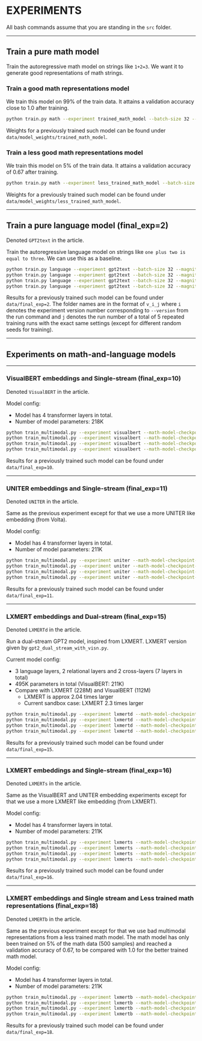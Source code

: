 # EXPERIMENTS

All bash commands assume that you are standing in the `src` folder.

___

## Train a pure math model

Train the autoregressive math model on strings like `1+2=3`. We want it to generate good representations of math strings.

### Train a good math representations model

We train this model on 99% of the train data. It attains a validation accuracy close to 1.0 after training.

```bash
python train.py math --experiment trained_math_model --batch-size 32 --magnitude 2 --validate-every 1 --train-set-ratio 0.99 --version 1
```

Weights for a previously trained such model can be found under `data/model_weights/trained_math_model`.

### Train a less good math representations model

We train this model on 5% of the train data. It attains a validation accuracy of 0.67 after training.

```bash
python train.py math --experiment less_trained_math_model --batch-size 32 --magnitude 2 --validate-every 5 --train-set-ratio 0.05 --version 1
```

Weights for a previously trained such model can be found under `data/model_weights/less_trained_math_model`.
___

## Train a pure language model (final_exp=2)

Denoted `GPT2text` in the article.

Train the autoregressive language model on strings like `one plus two is equal to three`. We can use this as a baseline.

```bash
python train.py language --experiment gpt2text --batch-size 32 --magnitude 2 --validate-every 10 --train-set-ratio 0.01 --version 0
python train.py language --experiment gpt2text --batch-size 32 --magnitude 2 --validate-every 5 --train-set-ratio 0.05 --version 1
python train.py language --experiment gpt2text --batch-size 32 --magnitude 2 --validate-every 5 --train-set-ratio 0.1 --version 2
python train.py language --experiment gpt2text --batch-size 32 --magnitude 2 --validate-every 5 --train-set-ratio 0.2 --version 3
```

Results for a previously trained such model can be found under `data/final_exp=2`. The folder names are in the format of `v_i_j` where `i` denotes the experiment version number corresponding to `--version` from the run command and `j` denotes the run number of a total of 5 repeated training runs with the exact same settings (except for different random seeds for training).

___

## Experiments on math-and-language models

___


### VisualBERT embeddings and Single-stream (final_exp=10)

Denoted `VisualBERT` in the article.

Model config:
* Model has 4 transformer layers in total. 
* Number of model parameters: 218K

```bash
python train_multimodal.py --experiment visualbert --math-model-checkpoint-file "../data/model_weights/trained_math_model/epoch=13-step=4339.ckpt" --batch-size 1024 --magnitude 2 --validate-every 5 --language-train-set-ratio 0.01 --version 0
python train_multimodal.py --experiment visualbert --math-model-checkpoint-file "../data/model_weights/trained_math_model/epoch=13-step=4339.ckpt" --batch-size 1024 --magnitude 2 --validate-every 5 --language-train-set-ratio 0.05 --version 1
python train_multimodal.py --experiment visualbert --math-model-checkpoint-file "../data/model_weights/trained_math_model/epoch=13-step=4339.ckpt" --batch-size 1024 --magnitude 2 --validate-every 5 --language-train-set-ratio 0.1 --version 2
python train_multimodal.py --experiment visualbert --math-model-checkpoint-file "../data/model_weights/trained_math_model/epoch=13-step=4339.ckpt" --batch-size 1024 --magnitude 2 --validate-every 5 --language-train-set-ratio 0.2 --version 3
```

Results for a previously trained such model can be found under `data/final_exp=10`.

___

### UNITER embeddings and Single-stream (final_exp=11)

Denoted `UNITER` in the article.

Same as the previous experiment except for that we use a more UNITER like embedding (from Volta).

Model config:
* Model has 4 transformer layers in total. 
* Number of model parameters: 211K

```bash
python train_multimodal.py --experiment uniter --math-model-checkpoint-file "../data/model_weights/trained_math_model/epoch=13-step=4339.ckpt" --batch-size 1024 --magnitude 2 --validate-every 5 --language-train-set-ratio 0.01 --visual-embedding-type uniter --version 0
python train_multimodal.py --experiment uniter --math-model-checkpoint-file "../data/model_weights/trained_math_model/epoch=13-step=4339.ckpt" --batch-size 1024 --magnitude 2 --validate-every 5 --language-train-set-ratio 0.05 --visual-embedding-type uniter --version 1
python train_multimodal.py --experiment uniter --math-model-checkpoint-file "../data/model_weights/trained_math_model/epoch=13-step=4339.ckpt" --batch-size 1024 --magnitude 2 --validate-every 5 --language-train-set-ratio 0.1 --visual-embedding-type uniter --version 2
python train_multimodal.py --experiment uniter --math-model-checkpoint-file "../data/model_weights/trained_math_model/epoch=13-step=4339.ckpt" --batch-size 1024 --magnitude 2 --validate-every 5 --language-train-set-ratio 0.2 --visual-embedding-type uniter --version 3
```

Results for a previously trained such model can be found under `data/final_exp=11`.

___

### LXMERT embeddings and Dual-stream (final_exp=15)

Denoted `LXMERTd` in the article.

Run a dual-stream GPT2 model, inspired from LXMERT. LXMERT version given by `gpt2_dual_stream_with_visn.py`.

Current model config: 
* 3 language layers, 2 relational layers and 2 cross-layers (7 layers in total)
* 495K parameters in total (VisualBERT: 211K)
* Compare with LXMERT (228M) and VisualBERT (112M)
    * LXMERT is approx 2.04 times larger
    * Current sandbox case: LXMERT 2.3 times larger

```bash
python train_multimodal.py --experiment lxmertd --math-model-checkpoint-file "../data/model_weights/trained_math_model/epoch=13-step=4339.ckpt" --batch-size 1024 --magnitude 2 --validate-every 5 --language-train-set-ratio 0.01 --stream-type dual --l-layers 3 --r-layers 2 --x-layers 2 --version 0
python train_multimodal.py --experiment lxmertd --math-model-checkpoint-file "../data/model_weights/trained_math_model/epoch=13-step=4339.ckpt" --batch-size 1024 --magnitude 2 --validate-every 5 --language-train-set-ratio 0.05 --stream-type dual --l-layers 3 --r-layers 2 --x-layers 2 --version 1
python train_multimodal.py --experiment lxmertd --math-model-checkpoint-file "../data/model_weights/trained_math_model/epoch=13-step=4339.ckpt" --batch-size 1024 --magnitude 2 --validate-every 5 --language-train-set-ratio 0.1 --stream-type dual --l-layers 3 --r-layers 2 --x-layers 2 --version 2
python train_multimodal.py --experiment lxmertd --math-model-checkpoint-file "../data/model_weights/trained_math_model/epoch=13-step=4339.ckpt" --batch-size 1024 --magnitude 2 --validate-every 5 --language-train-set-ratio 0.2 --stream-type dual --l-layers 3 --r-layers 2 --x-layers 2 --version 3
```

Results for a previously trained such model can be found under `data/final_exp=15`.

___

### LXMERT embeddings and Single-stream (final_exp=16)

Denoted `LXMERTs` in the article.

Same as the VisualBERT and UNITER embedding experiments except for that we use a more LXMERT like embedding (from LXMERT).

Model config:
* Model has 4 transformer layers in total. 
* Number of model parameters: 211K

```bash
python train_multimodal.py --experiment lxmerts --math-model-checkpoint-file "../data/model_weights/trained_math_model/epoch=13-step=4339.ckpt" --batch-size 1024 --magnitude 2 --validate-every 5 --language-train-set-ratio 0.01 --visual-embedding-type lxmert --version 0
python train_multimodal.py --experiment lxmerts --math-model-checkpoint-file "../data/model_weights/trained_math_model/epoch=13-step=4339.ckpt" --batch-size 1024 --magnitude 2 --validate-every 5 --language-train-set-ratio 0.05 --visual-embedding-type lxmert --version 1
python train_multimodal.py --experiment lxmerts --math-model-checkpoint-file "../data/model_weights/trained_math_model/epoch=13-step=4339.ckpt" --batch-size 1024 --magnitude 2 --validate-every 5 --language-train-set-ratio 0.1 --visual-embedding-type lxmert --version 2
python train_multimodal.py --experiment lxmerts --math-model-checkpoint-file "../data/model_weights/trained_math_model/epoch=13-step=4339.ckpt" --batch-size 1024 --magnitude 2 --validate-every 5 --language-train-set-ratio 0.2 --visual-embedding-type lxmert --version 3
```

Results for a previously trained such model can be found under `data/final_exp=16`.

___

### LXMERT embeddings and Single stream and Less trained math representations (final_exp=18)

Denoted `LXMERTb` in the article.

Same as the previous experiment except for that we use bad multimodal representations from a less trained math model. The math model has only been trained on 5% of the math data (500 samples) and reached a validation accuracy of 0.67, to be compared with 1.0 for the better trained math model.

Model config:
* Model has 4 transformer layers in total. 
* Number of model parameters: 211K

```bash
python train_multimodal.py --experiment lxmertb --math-model-checkpoint-file "../data/model_weights/less_trained_math_model/epoch=239-step=3839.ckpt" --batch-size 1024 --magnitude 2 --validate-every 5 --language-train-set-ratio 0.01 --visual-embedding-type lxmert --version 0
python train_multimodal.py --experiment lxmertb --math-model-checkpoint-file "../data/model_weights/less_trained_math_model/epoch=239-step=3839.ckpt" --batch-size 1024 --magnitude 2 --validate-every 5 --language-train-set-ratio 0.05 --visual-embedding-type lxmert --version 1
python train_multimodal.py --experiment lxmertb --math-model-checkpoint-file "../data/model_weights/less_trained_math_model/epoch=239-step=3839.ckpt" --batch-size 1024 --magnitude 2 --validate-every 5 --language-train-set-ratio 0.1 --visual-embedding-type lxmert --version 2
python train_multimodal.py --experiment lxmertb --math-model-checkpoint-file "../data/model_weights/less_trained_math_model/epoch=239-step=3839.ckpt" --batch-size 1024 --magnitude 2 --validate-every 5 --language-train-set-ratio 0.2 --visual-embedding-type lxmert --version 3
```

Results for a previously trained such model can be found under `data/final_exp=18`.